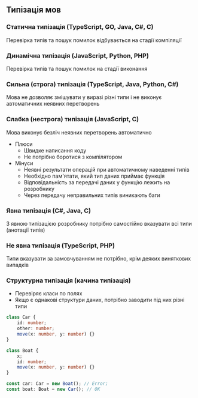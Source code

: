 ## Типізація мов

### Статична типізація (TypeScript, GO, Java, C#, С)

Перевірка типів та пошук помилок відбувається на стадії компіляції

### Динамічна типізація (JavaScript, Python, PHP)

Перевірка типів та пошук помилок на стадії виконання

### Сильна (строга) типізація (TypeScript, Java, Python, C#)

Мова не дозволяє змішувати у виразі різні типи і не виконує автоматичних неявних перетворень

### Слабка (нестрога) типізація (JavaScript, С)

Мова виконує безліч неявних перетворень автоматично

-   Плюси
    -   Швидке написання коду
    -   Не потрібно боротися з компілятором
-   Мінуси
    -   Неявні результати операцій при автоматичному наведенні типів
    -   Необхідно пам'ятати, який тип даних приймає функція
    -   Відповідальність за передачі даних у функцію лежить на розробнику
    -   Через передачу неправильних типів виникають баги

### Явна типізація (С#, Java, С)

З явною типізацією розробнику потрібно самостійно вказувати всі типи (анотації типів)

### Не явна типізація (TypeScript, PHP)

Типи вказувати за замовчуванням не потрібно, крім деяких виняткових випадків

### Структурна типізація (качина типізація)

-   Перевіряє класи по полях
-   Якщо є однакові структури даних, потрібно заводити під них різні типи

```ts
class Car {
    id: number;
    other: number;
    move(x: number, y: number) {}
}

class Boat {
    x;
    id: number;
    move(x: number, y: number) {}
}

const car: Car = new Boat(); // Error;
const boat: Boat = new Car(); // OK
```
